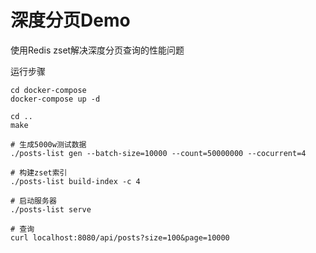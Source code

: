 # 深度分页Demo

使用Redis zset解决深度分页查询的性能问题

运行步骤
```
cd docker-compose
docker-compose up -d

cd ..
make 

# 生成5000w测试数据
./posts-list gen --batch-size=10000 --count=50000000 --cocurrent=4

# 构建zset索引
./posts-list build-index -c 4

# 启动服务器
./posts-list serve

# 查询
curl localhost:8080/api/posts?size=100&page=10000
```